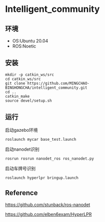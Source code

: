 # Intelligent_community

## 环境
- OS:Ubuntu 20.04
- ROS:Noetic

## 安装

```shell
mkdir -p catkin_ws/src
cd catkin_ws/src
git clone https://github.com/MINGCHAO-BINGHONGCHA/intelligent_community.git
cd ..
catkin_make
source devel/setup.sh
```

## 运行

启动gazebo环境
```shell
roslaunch mycar base_test.launch
```

启动nanodet识别
```shell
rosrun rosrun nanodet_ros ros_nanodet.py
```

启动车牌号识别
```shell
roslaunch hyperlpr bringup.launch
```

## Reference
https://github.com/stunback/ros-nanodet

https://github.com/elben6exam/HyperLPR